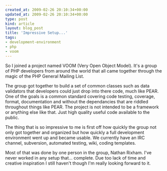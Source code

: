 ```yaml
---
created_at: 2009-02-26 20:10:34+00:00
updated_at: 2009-02-26 20:10:34+00:00
type: post
kind: article
layout: blog_post
title: 'Impressive Setup...'
tags:
- development-environment
- php
- voom
---
```


So I joined a project named VOOM (Very Open Object Model). It's a group of PHP
developers from around the world that all came together through the magic of
the PHP General Mailing List.

The group got together to build a set of common classes such as data validators
that developers could just drop into there code, much like PEAR. One of the
goals is a common standard covering code testing, coverage, format,
documentation and without the dependancies that are riddled throughout things
like PEAR. The project is not intended to be a framework or anything else like
that. Just high quality useful code available to the public.

The thing that is so impressive to me is first off how quickly the group not
only got together and organized but how quickly a full development environment
went up and became usable. We currently have an IRC channel, subversion,
automated testing, wiki, coding templates.

Most of that was done by one person in the group, Nathan Rixham. I've never
worked in any setup that... complete. Due too lack of time and creative
inspiration I still haven't though I'm really looking forward to it.

